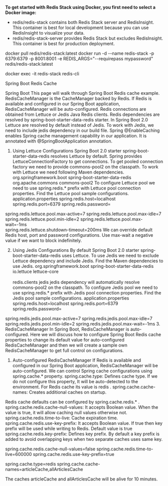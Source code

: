 **To get started with Redis Stack using Docker, you first need to select a Docker image:**
- redis/redis-stack contains both Redis Stack server and RedisInsight. This container is best for local development because you can use RedisInsight to visualize your data.
- redis/redis-stack-server provides Redis Stack but excludes RedisInsight. This container is best for production deployment.

docker pull redis/redis-stack:latest
docker run -d --name redis-stack -p 6379:6379 -p 8001:8001 -e REDIS_ARGS="--requirepass mypassword" redis/redis-stack:latest

docker exec -it redis-stack redis-cli



Spring Boot Redis Cache

Spring Boot
This page will walk through Spring Boot Redis cache example. RedisCacheManager is the CacheManager backed by Redis. If Redis is available and configured in our Spring Boot application, RedisCacheManager will be auto-configured. Redis connections are obtained from Lettuce or Jedis Java Redis clients. Redis dependencies are resolved by spring-boot-starter-data-redis starter. In Spring Boot 2.0 Lettuce are resolved by default instead of Jedis. To work with Jedis, we need to include jedis dependency in our build file.
Spring @EnableCaching enables Spring cache management capability in our application. It is annotated with @SpringBootApplication annotation.
1. Using Lettuce Configurations
   Spring Boot 2.0 starter spring-boot-starter-data-redis resolves Lettuce by default. Spring provides LettuceConnectionFactory to get connections. To get pooled connection factory we need to provide commons-pool2 on the classpath. To work with Lettuce we need following Maven dependencies.
   <dependency>
   <groupId>org.springframework.boot</groupId>
   <artifactId>spring-boot-starter-data-redis</artifactId>
   </dependency>		
   <dependency>
   <groupId>org.apache.commons</groupId>
   <artifactId>commons-pool2</artifactId>
   </dependency> To configure Lettuce pool we need to use spring.redis.* prefix with Lettuce pool connection properties. Find the Lettuce pool sample configurations.
   application.properties
   spring.redis.host=localhost
   spring.redis.port=6379
   spring.redis.password=

spring.redis.lettuce.pool.max-active=7
spring.redis.lettuce.pool.max-idle=7
spring.redis.lettuce.pool.min-idle=2
spring.redis.lettuce.pool.max-wait=-1ms  
spring.redis.lettuce.shutdown-timeout=200ms We can override default Redis host, port and password configurations. Use max-wait a negative value if we want to block indefinitely.

2. Using Jedis Configurations
   By default Spring Boot 2.0 starter spring-boot-starter-data-redis uses Lettuce. To use Jedis we need to exclude Lettuce dependency and include Jedis. Find the Maven dependencies to use Jedis.
   <dependency>
   <groupId>org.springframework.boot</groupId>
   <artifactId>spring-boot-starter-data-redis</artifactId>
   <exclusions>
   <exclusion>
   <groupId>io.lettuce</groupId>
   <artifactId>lettuce-core</artifactId>
   </exclusion>
   </exclusions>		    
   </dependency>		
   <dependency>
   <groupId>redis.clients</groupId>
   <artifactId>jedis</artifactId>
   </dependency> jedis dependency will automatically resolve commons-pool2 on the classpath.
   To configure Jedis pool we need to use spring.redis.* prefix with Jedis pool connection properties. Find the Jedis pool sample configurations.
   application.properties
   spring.redis.host=localhost
   spring.redis.port=6379
   spring.redis.password=

spring.redis.jedis.pool.max-active=7
spring.redis.jedis.pool.max-idle=7
spring.redis.jedis.pool.min-idle=2
spring.redis.jedis.pool.max-wait=-1ms
3. RedisCacheManager
   In Spring Boot, RedisCacheManager is auto-configured. Here we will discuss how to configure Spring Boot Redis cache properties to change its default value for auto-configured RedisCacheManager and then we will create a sample own RedisCacheManager to get full control on configurations.

1. Auto-configured RedisCacheManager
   If Redis is available and configured in our Spring Boot application, RedisCacheManager will be auto-configured. We can control Spring cache configurations using spring.cache.* property.
   spring.cache.type: Defines cache type. If we do not configure this property, It will be auto-detected to the environment. For Redis cache its value is redis .
   spring.cache.cache-names: Creates additional caches on startup.

Redis cache defaults can be configured by spring.cache.redis.* .
spring.cache.redis.cache-null-values: It accepts Boolean value. When the value is true, it will allow caching null values otherwise not.
spring.cache.redis.time-to-live: Cache expiration time.
spring.cache.redis.use-key-prefix: It accepts Boolean value. If true then key prefix will be used while writing to Redis. Default value is true
spring.cache.redis.key-prefix: Defines key prefix. By default a key prefix is added to avoid overlapping keys when two separate caches uses same key.


spring.cache.redis.cache-null-values=false
spring.cache.redis.time-to-live=600000
spring.cache.redis.use-key-prefix=true

spring.cache.type=redis
spring.cache.cache-names=articleCache,allArticlesCache

The caches articleCache and allArticlesCache will be alive for 10 minutes.